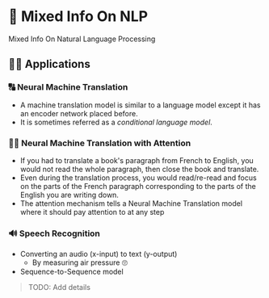 # 💬 Mixed Info On NLP 
Mixed Info On Natural Language Processing

## 🤸‍♀️ Applications

### 🔠 Neural Machine Translation
- A machine translation model is similar to a language model except it has an encoder network placed before. 
- It is sometimes referred as a _conditional language model_.

### 🕵️‍♀️ Neural Machine Translation with Attention
- If you had to translate a book's paragraph from French to English, you would not read the whole paragraph, then close the book and translate.
- Even during the translation process, you would read/re-read and focus on the parts of the French paragraph corresponding to the parts of the English you are writing down.
- The attention mechanism tells a Neural Machine Translation model where it should pay attention to at any step



### 🔊 Speech Recognition
- Converting an audio (x-input) to text (y-output)
  - By measuring air pressure 🙄
- Sequence-to-Sequence model

> TODO: Add details